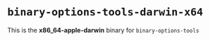 # `binary-options-tools-darwin-x64`

This is the **x86_64-apple-darwin** binary for `binary-options-tools`
